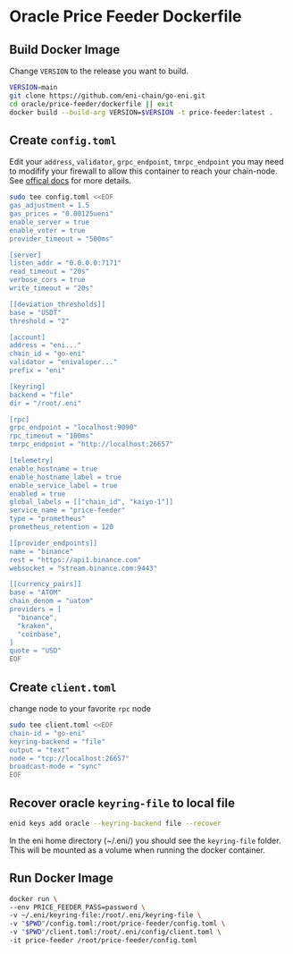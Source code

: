 # Oracle Price Feeder Dockerfile

## Build Docker Image
Change `VERSION` to the release you want to build.

```bash
VERSION=main
git clone https://github.com/eni-chain/go-eni.git
cd oracle/price-feeder/dockerfile || exit
docker build --build-arg VERSION=$VERSION -t price-feeder:latest .
```

## Create `config.toml`
Edit your `address`, `validator`, `grpc_endpoint`, `tmrpc_endpoint` you may need to modifify your firewall to allow this container to reach your chain-node. See [offical docs](https://docs.kujira.app/validators/run-a-node/oracle-price-feeder) for more details.

```bash
sudo tee config.toml <<EOF
gas_adjustment = 1.5
gas_prices = "0.00125ueni"
enable_server = true
enable_voter = true
provider_timeout = "500ms"

[server]
listen_addr = "0.0.0.0:7171"
read_timeout = "20s"
verbose_cors = true
write_timeout = "20s"

[[deviation_thresholds]]
base = "USDT"
threshold = "2"

[account]
address = "eni..."
chain_id = "go-eni"
validator = "enivaloper..."
prefix = "eni"

[keyring]
backend = "file"
dir = "/root/.eni"

[rpc]
grpc_endpoint = "localhost:9090"
rpc_timeout = "100ms"
tmrpc_endpoint = "http://localhost:26657"

[telemetry]
enable_hostname = true
enable_hostname_label = true
enable_service_label = true
enabled = true
global_labels = [["chain_id", "kaiyo-1"]]
service_name = "price-feeder"
type = "prometheus"
prometheus_retention = 120

[[provider_endpoints]]
name = "binance"
rest = "https://api1.binance.com"
websocket = "stream.binance.com:9443"

[[currency_pairs]]
base = "ATOM"
chain_denom = "uatom"
providers = [
  "binance",
  "kraken",
  "coinbase",
]
quote = "USD"
EOF
```

## Create `client.toml`
change node to your favorite `rpc` node

```bash
sudo tee client.toml <<EOF
chain-id = "go-eni"
keyring-backend = "file"
output = "text"
node = "tcp://localhost:26657"
broadcast-mode = "sync"
EOF
```

## Recover oracle `keyring-file` to local file
```bash
enid keys add oracle --keyring-backend file --recover
```
In the eni home directory (~/.eni/) you should see the `keyring-file` folder.  This will be mounted as a volume when running the docker container.

## Run Docker Image
```bash
docker run \
--env PRICE_FEEDER_PASS=password \
-v ~/.eni/keyring-file:/root/.eni/keyring-file \
-v "$PWD"/config.toml:/root/price-feeder/config.toml \
-v "$PWD"/client.toml:/root/.eni/config/client.toml \
-it price-feeder /root/price-feeder/config.toml
```
